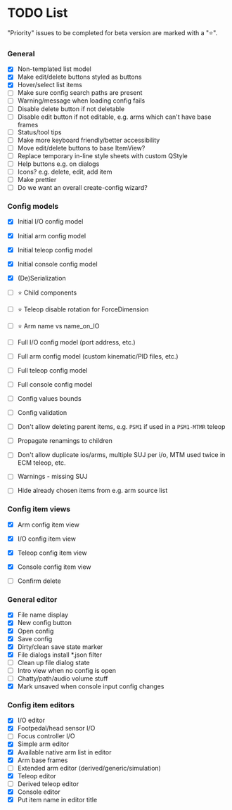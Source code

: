 # TODO List

"Priority" issues to be completed for beta version are marked with a "⭐".

### General

- [x] Non-templated list model
- [x] Make edit/delete buttons styled as buttons
- [x] Hover/select list items
- [ ] Make sure config search paths are present
- [ ] Warning/message when loading config fails
- [ ] Disable delete button if not deletable
- [ ] Disable edit button if not editable, e.g. arms which can't have base frames
- [ ] Status/tool tips
- [ ] Make more keyboard friendly/better accessibility
- [ ] Move edit/delete buttons to base ItemView?
- [ ] Replace temporary in-line style sheets with custom QStyle
- [ ] Help buttons e.g. on dialogs
- [ ] Icons? e.g. delete, edit, add item
- [ ] Make prettier
- [ ] Do we want an overall create-config wizard?

### Config models

- [x] Initial I/O config model
- [x] Initial arm config model
- [x] Initial teleop config model
- [x] Initial console config model

- [x] (De)Serialization

- [ ] ⭐ Child components
- [ ] ⭐ Teleop disable rotation for ForceDimension
- [ ] ⭐ Arm name vs name_on_IO

- [ ] Full I/O config model (port address, etc.)
- [ ] Full arm config model (custom kinematic/PID files, etc.)
- [ ] Full teleop config model
- [ ] Full console config model

- [ ] Config values bounds
- [ ] Config validation

- [ ] Don't allow deleting parent items, e.g. `PSM1` if used in a `PSM1-MTMR` teleop
- [ ] Propagate renamings to children
- [ ] Don't allow duplicate ios/arms, multiple SUJ per i/o, MTM used twice in ECM teleop, etc.
- [ ] Warnings - missing SUJ
- [ ] Hide already chosen items from e.g. arm source list

### Config item views

- [x] Arm config item view
- [x] I/O config item view
- [x] Teleop config item view
- [x] Console config item view

- [ ] Confirm delete

### General editor

- [x] File name display
- [x] New config button
- [x] Open config
- [x] Save config
- [x] Dirty/clean save state marker
- [x] File dialogs install *.json filter
- [ ] Clean up file dialog state
- [ ] Intro view when no config is open
- [ ] Chatty/path/audio volume stuff
- [x] Mark unsaved when console input config changes

### Config item editors

- [x] I/O editor
- [x] Footpedal/head sensor I/O
- [ ] Focus controller I/O
- [x] Simple arm editor
- [x] Available native arm list in editor
- [x] Arm base frames
- [ ] Extended arm editor (derived/generic/simulation)
- [x] Teleop editor
- [ ] Derived teleop editor
- [x] Console editor
- [x] Put item name in editor title
